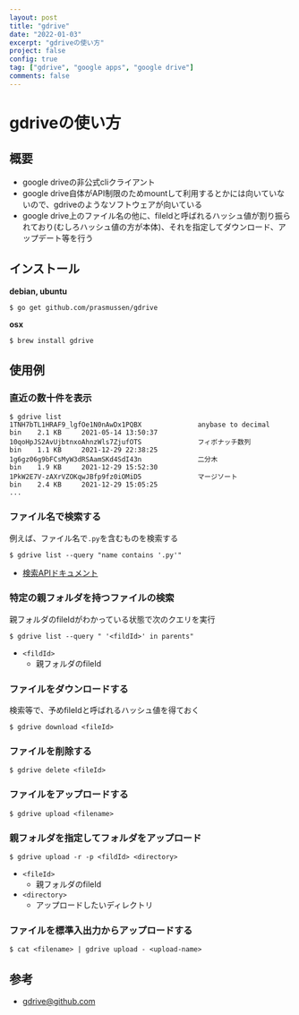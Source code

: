 ```yaml
---
layout: post
title: "gdrive"
date: "2022-01-03"
excerpt: "gdriveの使い方"
project: false
config: true
tag: ["gdrive", "google apps", "google drive"]
comments: false
---
```


# gdriveの使い方

## 概要
 - google driveの非公式cliクライアント
 - google drive自体がAPI制限のためmountして利用するとかには向いていないので、gdriveのようなソフトウェアが向いている
 - google drive上のファイル名の他に、fileIdと呼ばれるハッシュ値が割り振られており(むしろハッシュ値の方が本体)、それを指定してダウンロード、アップデート等を行う

## インストール

**debian, ubuntu**  
```console
$ go get github.com/prasmussen/gdrive
```

**osx**  
```console
$ brew install gdrive
```

## 使用例

### 直近の数十件を表示

```console
$ gdrive list
1TNH7bTL1HRAF9_lgfOe1N0nAwDx1PQBX              anybase to decimal       bin    2.1 KB     2021-05-14 13:50:37
10qoHpJS2AvUjbtnxoAhnzWls7ZjufOTS              フィボナッチ数列                 bin    1.1 KB     2021-12-29 22:38:25
1g6gz06g9bFCsMyW3dRSAamSKd4SdI43n              二分木                      bin    1.9 KB     2021-12-29 15:52:30
1PkW2E7V-zAXrVZOKqwJBfp9fz0iOMiD5              マージソート                   bin    2.4 KB     2021-12-29 15:05:25
...
```

### ファイル名で検索する

例えば、ファイル名で`.py`を含むものを検索する  
```console
$ gdrive list --query "name contains '.py'"
```
 - [検索APIドキュメント](https://developers.google.com/drive/api/v3/search-shareddrives)

### 特定の親フォルダを持つファイルの検索

親フォルダのfileIdがわかっている状態で次のクエリを実行

```console
$ gdrive list --query " '<fildId>' in parents"
```
 - `<fildId>`
   - 親フォルダのfileId

### ファイルをダウンロードする

検索等で、予めfileIdと呼ばれるハッシュ値を得ておく  
```console
$ gdrive download <fileId>
```

### ファイルを削除する

```console
$ gdrive delete <fileId>
```

### ファイルをアップロードする

```console
$ gdrive upload <filename>
```

### 親フォルダを指定してフォルダをアップロード

```console
$ gdrive upload -r -p <fildId> <directory>
```
 - `<fileId>`
   - 親フォルダのfileId
 - `<directory>`
   - アップロードしたいディレクトリ

### ファイルを標準入出力からアップロードする

```console
$ cat <filename> | gdrive upload - <upload-name>
```

## 参考
 - [gdrive@github.com](https://github.com/prasmussen/gdrive)
